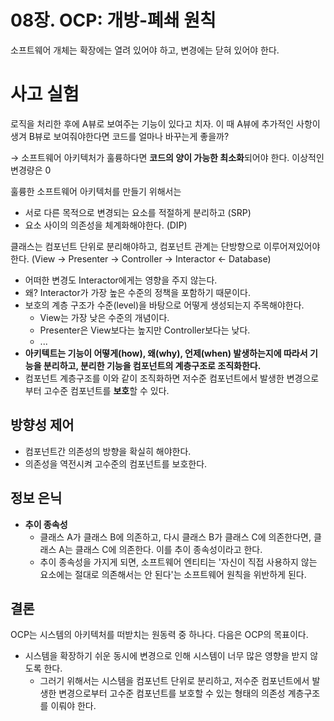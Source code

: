 # 08장. OCP: 개방-폐쇄 원칙

소프트웨어 개체는 확장에는 열려 있어야 하고, 변경에는 닫혀 있어야 한다.

# 사고 실험

로직을 처리한 후에 A뷰로 보여주는 기능이 있다고 치자. 이 때 A뷰에 추가적인 사항이 생겨 B뷰로 보여줘야한다면 코드를 얼마나 바꾸는게 좋을까?

→ 소프트웨어 아키텍처가 훌륭하다면 **코드의 양이 가능한 최소화**되어야 한다. 이상적인 변경량은 0

훌륭한 소프트웨어 아키텍처를 만들기 위해서는

- 서로 다른 목적으로 변경되는 요소를 적절하게 분리하고 (SRP)
- 요소 사이의 의존성을 체계화해야한다. (DIP)

클래스는 컴포넌트 단위로 분리해야하고, 컴포넌트 관계는 단방향으로 이루어져있어야한다. (View → Presenter → Controller → Interactor ← Database)

- 어떠한 변경도 Interactor에게는 영향을 주지 않는다.
- 왜? Interactor가 가장 높은 수준의 정책을 포함하기 때문이다.
- 보호의 계층 구조가 수준(level)을 바탕으로 어떻게 생성되는지 주목해야한다.
    - View는 가장 낮은 수준의 개념이다.
    - Presenter은 View보다는 높지만 Controller보다는 낮다.
    - ...
- **아키텍트는 기능이 어떻게(how), 왜(why), 언제(when) 발생하는지에 따라서 기능을 분리하고, 분리한 기능을 컴포넌트의 계층구조로 조직화한다.**
- 컴포넌트 계층구조를 이와 같이 조직화하면 저수준 컴포넌트에서 발생한 변경으로부터 고수준 컴포넌트를 **보호**할 수 있다.

## 방향성 제어

- 컴포넌트간 의존성의 방향을 확실히 해야한다.
- 의존성을 역전시켜 고수준의 컴포넌트를 보호한다.

## 정보 은닉

- **추이 종속성**
    - 클래스 A가 클래스 B에 의존하고, 다시 클래스 B가 클래스 C에 의존한다면, 클래스 A는 클래스 C에 의존한다. 이를 추이 종속성이라고 한다.
    - 추이 종속성을 가지게 되면, 소프트웨어 엔티티는 '자신이 직접 사용하지 않는 요소에는 절대로 의존해서는 안 된다'는 소프트웨어 원칙을 위반하게 된다.

## 결론

OCP는 시스템의 아키텍처를 떠받치는 원동력 중 하나다. 다음은 OCP의 목표이다.

- 시스템을 확장하기 쉬운 동시에 변경으로 인해 시스템이 너무 많은 영향을 받지 않도록 한다.
    - 그러기 위해서는 시스템을 컴포넌트 단위로 분리하고, 저수준 컴포넌트에서 발생한 변경으로부터 고수준 컴포넌트를 보호할 수 있는 형태의 의존성 계층구조를 이뤄야 한다.